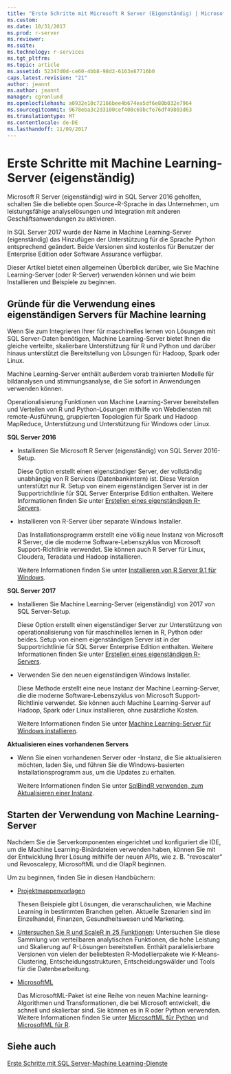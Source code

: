 ```yaml
---
title: "Erste Schritte mit Microsoft R Server (Eigenständig) | Microsoft-Dokumentation"
ms.custom: 
ms.date: 10/31/2017
ms.prod: r-server
ms.reviewer: 
ms.suite: 
ms.technology: r-services
ms.tgt_pltfrm: 
ms.topic: article
ms.assetid: 52347d0d-ce60-4bb8-98d2-6163e87716b0
caps.latest.revision: "21"
author: jeannt
ms.author: jeannt
manager: cgronlund
ms.openlocfilehash: a0932e10c72166bee4b674ea5df6e80b032e7964
ms.sourcegitcommit: 9678eba3c2d3100cef408c69bcfe76df49803d63
ms.translationtype: MT
ms.contentlocale: de-DE
ms.lasthandoff: 11/09/2017
---
```

# <a name="getting-started-with-machine-learning-server-standalone"></a>Erste Schritte mit Machine Learning-Server (eigenständig)
 
Microsoft R Server (eigenständig) wird in SQL Server 2016 geholfen, schalten Sie die beliebte open Source-R-Sprache in das Unternehmen, um leistungsfähige analyselösungen und Integration mit anderen Geschäftsanwendungen zu aktivieren.  

In SQL Server 2017 wurde der Name in Machine Learning-Server (eigenständig) das Hinzufügen der Unterstützung für die Sprache Python entsprechend geändert. Beide Versionen sind kostenlos für Benutzer der Enterprise Edition oder Software Assurance verfügbar.

Dieser Artikel bietet einen allgemeinen Überblick darüber, wie Sie Machine Learning-Server (oder R-Server) verwenden können und wie beim Installieren und Beispiele zu beginnen.

## <a name="why-use-a-standalone-server-for-machine-learning"></a>Gründe für die Verwendung eines eigenständigen Servers für Machine learning

Wenn Sie zum Integrieren Ihrer für maschinelles lernen von Lösungen mit SQL Server-Daten benötigen, Machine Learning-Server bietet Ihnen die gleiche verteilte, skalierbare Unterstützung für R und Python und darüber hinaus unterstützt die Bereitstellung von Lösungen für Hadoop, Spark oder Linux.

Machine Learning-Server enthält außerdem vorab trainierten Modelle für bildanalysen und stimmungsanalyse, die Sie sofort in Anwendungen verwenden können.

Operationalisierung Funktionen von Machine Learning-Server bereitstellen und Verteilen von R und Python-Lösungen mithilfe von Webdiensten mit remote-Ausführung, gruppierten Topologien für Spark und Hadoop MapReduce, Unterstützung und Unterstützung für Windows oder Linux.

**SQL Server 2016**

+ Installieren Sie Microsoft R Server (eigenständig) von SQL Server 2016-Setup.

    Diese Option erstellt einen eigenständiger Server, der vollständig unabhängig von R Services (Datenbankintern) ist. Diese Version unterstützt nur R. Setup von einem eigenständigen Server ist in der Supportrichtlinie für SQL Server Enterprise Edition enthalten. Weitere Informationen finden Sie unter [Erstellen eines eigenständigen R-Servers](../../advanced-analytics/r/create-a-standalone-r-server.md).

+ Installieren von R-Server über separate Windows Installer.

    Das Installationsprogramm erstellt eine völlig neue Instanz von Microsoft R Server, die die moderne Software-Lebenszyklus von Microsoft Support-Richtlinie verwendet. Sie können auch R Server für Linux, Cloudera, Teradata und Hadoop installieren.
    
    Weitere Informationen finden Sie unter [Installieren von R Server 9.1 für Windows](https://docs.microsoft.com/machine-learning-server/install/r-server-install-windows).

**SQL Server 2017**

+ Installieren Sie Machine Learning-Server (eigenständig) von 2017 von SQL Server-Setup. 

    Diese Option erstellt einen eigenständiger Server zur Unterstützung von operationalisierung von für maschinelles lernen in R, Python oder beides. Setup von einem eigenständigen Server ist in der Supportrichtlinie für SQL Server Enterprise Edition enthalten. Weitere Informationen finden Sie unter [Erstellen eines eigenständigen R-Servers](../../advanced-analytics/r/create-a-standalone-r-server.md).  

+ Verwenden Sie den neuen eigenständigen Windows Installer.

    Diese Methode erstellt eine neue Instanz der Machine Learning-Server, die die moderne Software-Lebenszyklus von Microsoft Support-Richtlinie verwendet. Sie können auch Machine Learning-Server auf Hadoop, Spark oder Linux installieren, ohne zusätzliche Kosten.
    
    Weitere Informationen finden Sie unter [Machine Learning-Server für Windows installieren](https://docs.microsoft.com/machine-learning-server/install/machine-learning-server-windows-install).

**Aktualisieren eines vorhandenen Servers**

+ Wenn Sie einen vorhandenen Server oder -Instanz, die Sie aktualisieren möchten, laden Sie, und führen Sie die Windows-basierten Installationsprogramm aus, um die Updates zu erhalten. 

    Weitere Informationen finden Sie unter [SqlBindR verwenden, zum Aktualisieren einer Instanz](use-sqlbindr-exe-to-upgrade-an-instance-of-sql-server.md).

## <a name="start-using-machine-learning-server"></a>Starten der Verwendung von Machine Learning-Server

 Nachdem Sie die Serverkomponenten eingerichtet und konfiguriert die IDE, um die Machine Learning-Binärdateien verwenden haben, können Sie mit der Entwicklung Ihrer Lösung mithilfe der neuen APIs, wie z. B. "revoscaler" und Revoscalepy, MicrosoftML und die OlapR beginnen.
    
Um zu beginnen, finden Sie in diesen Handbüchern:

+ [Projektmappenvorlagen](https://docs.microsoft.com/machine-learning-server/r/sample-solutions)

    Thesen Beispiele gibt Lösungen, die veranschaulichen, wie Machine Learning in bestimmten Branchen gelten. Aktuelle Szenarien sind im Einzelhandel, Finanzen, Gesundheitswesen und Marketing.

+ [Untersuchen Sie R und ScaleR in 25 Funktionen](https://docs.microsoft.com/machine-learning-server/r/tutorial-r-to-revoscaler): Untersuchen Sie diese Sammlung von verteilbaren analytischen Funktionen, die hohe Leistung und Skalierung auf R-Lösungen bereitstellen. Enthält parallelisierbare Versionen von vielen der beliebtesten R-Modellierpakete wie K-Means-Clustering, Entscheidungsstrukturen, Entscheidungswälder und Tools für die Datenbearbeitung.

- [MicrosoftML](https://msdn.microsoft.com/library/mt790482.aspx)

    Das MicrosoftML-Paket ist eine Reihe von neuen Machine learning-Algorithmen und Transformationen, die bei Microsoft entwickelt, die schnell und skalierbar sind. Sie können es in R oder Python verwenden. Weitere Informationen finden Sie unter [MicrosoftML für Python](https://docs.microsoft.com/machine-learning-server/python-reference/microsoftml/microsoftml-package) und [MicrosoftML für R](https://docs.microsoft.com/machine-learning-server/r-reference/microsoftml/microsoftml-package).

## <a name="see-also"></a>Siehe auch

[Erste Schritte mit SQL Server-Machine Learning-Dienste](../../advanced-analytics/r/getting-started-with-sql-server-r-services.md)